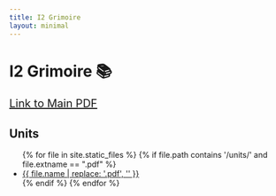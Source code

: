 ```yaml
---
title: I2 Grimoire
layout: minimal
---
```

# I2 Grimoire 📚
<a style="font-size: 20px" href="./I2%20Grimoire.pdf">Link to Main PDF</a>

## Units

<ul>
{% for file in site.static_files %}
  {% if file.path contains '/units/' and file.extname == ".pdf" %}
    <li><a href="{{ file.path | relative_url }}">{{ file.name | replace: '.pdf', '' }}</a></li>
  {% endif %}
{% endfor %}
</ul>
